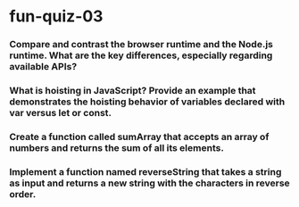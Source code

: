 # fun-quiz-03

### Compare and contrast the browser runtime and the Node.js runtime. What are the key differences, especially regarding available APIs?

### What is hoisting in JavaScript? Provide an example that demonstrates the hoisting behavior of variables declared with var versus let or const.

### Create a function called sumArray that accepts an array of numbers and returns the sum of all its elements.

### Implement a function named reverseString that takes a string as input and returns a new string with the characters in reverse order.
